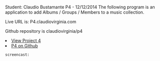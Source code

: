 Student: Claudio Bustamante
P4 - 12/12/2014
The following program is an application to add Albums / Groups / Members to a music collection.

Live URL is: P4.claudiovirginia.com

Github repository is claudiovirginia/p4
	<li><a href='http://p4.claudiovirginia.com'>View Project 4</a>
	<li><a href='http://github.com/claudiovirginia/p4'>P4 on Github</a></li>
		
	screencast: 	
	